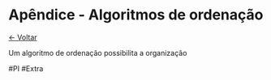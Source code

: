 # Apêndice - Algoritmos de ordenação

[<- Voltar](./Menu.md)

Um algoritmo de ordenação possibilita a organização 

#PI #Extra